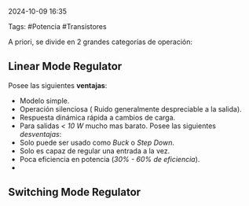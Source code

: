 2024-10-09 16:35

Tags: #Potencia #Transistores 

 A priori, se divide en 2 grandes categorías de operación:
## Linear Mode Regulator
Posee las siguientes **ventajas**:
* Modelo simple.
* Operación silenciosa ( Ruido generalmente despreciable a la salida).
* Respuesta dinámica rápida a cambios de carga. 
* Para salidas _< 10 W_ mucho mas barato.
Posee las siguientes _desventajas_:
* Solo puede ser usado como _Buck_ o _Step Down_.
* Solo es capaz de regular una entrada a la vez.
* Poca eficiencia en potencia (_30% - 60% de eficiencia_).
* 

## Switching Mode Regulator




